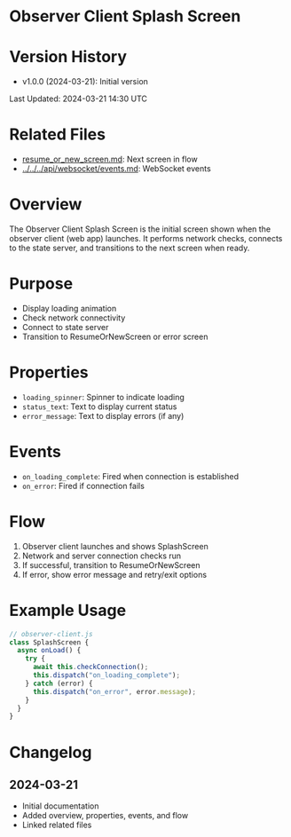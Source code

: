 # Observer Client Splash Screen

# Version History

- v1.0.0 (2024-03-21): Initial version

Last Updated: 2024-03-21 14:30 UTC

# Related Files

- [resume_or_new_screen.md](./resume_or_new_screen.md): Next screen in flow
- [../../../api/websocket/events.md](../../../api/websocket/events.md): WebSocket events

# Overview

The Observer Client Splash Screen is the initial screen shown when the observer client (web app) launches. It performs network checks, connects to the state server, and transitions to the next screen when ready.

# Purpose

- Display loading animation
- Check network connectivity
- Connect to state server
- Transition to ResumeOrNewScreen or error screen

# Properties

- `loading_spinner`: Spinner to indicate loading
- `status_text`: Text to display current status
- `error_message`: Text to display errors (if any)

# Events

- `on_loading_complete`: Fired when connection is established
- `on_error`: Fired if connection fails

# Flow

1. Observer client launches and shows SplashScreen
2. Network and server connection checks run
3. If successful, transition to ResumeOrNewScreen
4. If error, show error message and retry/exit options

# Example Usage

```javascript
// observer-client.js
class SplashScreen {
  async onLoad() {
    try {
      await this.checkConnection();
      this.dispatch("on_loading_complete");
    } catch (error) {
      this.dispatch("on_error", error.message);
    }
  }
}
```

# Changelog

## 2024-03-21

- Initial documentation
- Added overview, properties, events, and flow
- Linked related files
